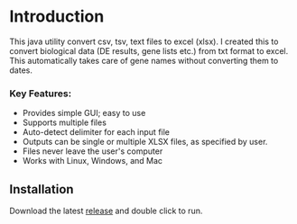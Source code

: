 # Introduction
This java utility convert csv, tsv, text files to excel (xlsx). I created this to convert biological data (DE results, gene lists etc.) from txt format to excel.
This automatically takes care of gene names without converting them to dates.

### Key Features:

* Provides simple GUI; easy to use
* Supports multiple files
* Auto-detect delimiter for each input file
* Outputs can be single or multiple XLSX files, as specified by user.
* Files never leave the user's computer
* Works with Linux, Windows, and Mac

## Installation
Download the latest [release](https://github.com/urmi-21/csvtoxl/releases) and double click to run.
